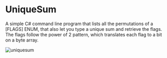 # UniqueSum
A simple C# command line program that lists all the permutations of a [FLAGS] ENUM, that also let you type a unique sum and retrieve the flags. The flags follow the power of 2 pattern, which translates each flag to a bit on a byte array.

![uniquesum](https://user-images.githubusercontent.com/87881292/162368860-d2e65404-9c6b-47f4-b1dc-c4322a5272f5.png)
